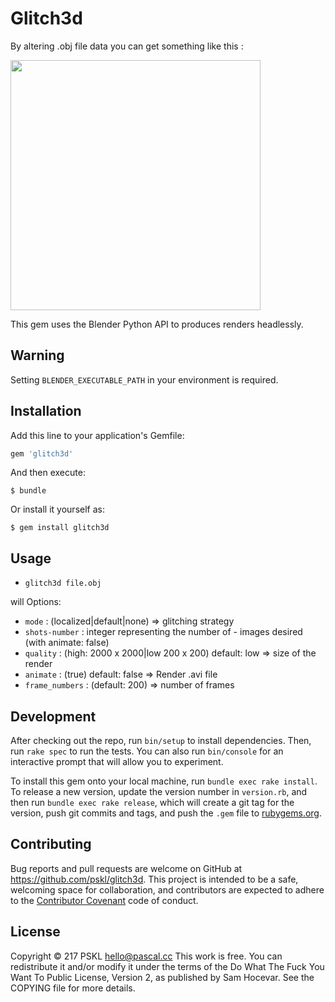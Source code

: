 # Glitch3d

By altering .obj file data you can get something like this :

<img src="https://raw.githubusercontent.com/pskl/glitch3d/master/fixtures/demo.png" width="400">

This gem uses the Blender Python API to produces renders headlessly.

## Warning

Setting `BLENDER_EXECUTABLE_PATH` in your environment is required.

## Installation

Add this line to your application's Gemfile:

```ruby
gem 'glitch3d'
```

And then execute:

    $ bundle

Or install it yourself as:

    $ gem install glitch3d

## Usage

- `glitch3d file.obj`

will
Options:
- `mode` : (localized|default|none) => glitching strategy
- `shots-number` : integer representing the number of - images desired (with animate: false)
- `quality` : (high: 2000 x 2000|low 200 x 200) default: low => size of the render
- `animate` : (true) default: false => Render .avi file
- `frame_numbers` : (default: 200) => number of frames

## Development

After checking out the repo, run `bin/setup` to install dependencies. Then, run `rake spec` to run the tests. You can also run `bin/console` for an interactive prompt that will allow you to experiment.

To install this gem onto your local machine, run `bundle exec rake install`. To release a new version, update the version number in `version.rb`, and then run `bundle exec rake release`, which will create a git tag for the version, push git commits and tags, and push the `.gem` file to [rubygems.org](https://rubygems.org).

## Contributing

Bug reports and pull requests are welcome on GitHub at https://github.com/pskl/glitch3d. This project is intended to be a safe, welcoming space for collaboration, and contributors are expected to adhere to the [Contributor Covenant](http://contributor-covenant.org) code of conduct.


## License

Copyright © 217 PSKL <hello@pascal.cc>
This work is free. You can redistribute it and/or modify it under the
terms of the Do What The Fuck You Want To Public License, Version 2,
as published by Sam Hocevar. See the COPYING file for more details.
